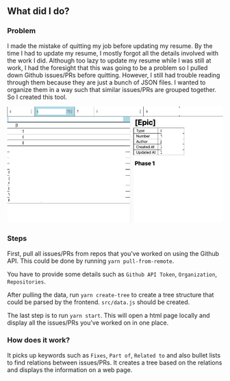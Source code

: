 ## What did I do?

### Problem
I made the mistake of quitting my job before updating my resume. By the time I had to update my resume, I mostly forgot all the details involved with the work I did. Although too lazy to update my resume while I was still at work, I had the foresight that this was going to be a problem so I pulled down Github issues/PRs before quitting. However, I still had trouble reading through them because they are just a bunch of JSON files. I wanted to organize them in a way such that similar issues/PRs are grouped together. So I created this tool.

![img](./img/redacted-example.png)

### Steps
First, pull all issues/PRs from repos that you've worked on using the Github API. This could be done by running `yarn pull-from-remote`.

You have to provide some details such as `Github API Token`, `Organization`, `Repositories`.

After pulling the data, run `yarn create-tree` to create a tree structure that could be parsed by the frontend. `src/data.js` should be created.

The last step is to run `yarn start`. This will open a html page locally and display all the issues/PRs you've worked on in one place.

### How does it work?
It picks up keywords such as `Fixes`, `Part of`, `Related to` and also bullet lists to find relations between issues/PRs. It creates a tree based on the relations and displays the information on a web page.
